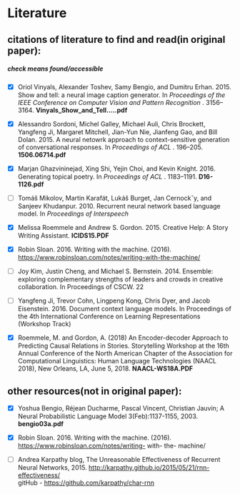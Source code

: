 # Literature 

## citations of literature to find and read(in original paper):

##### check means found/accessible

- [x] Oriol Vinyals, Alexander Toshev, Samy Bengio, and
Dumitru Erhan. 2015. Show and tell: a neural image
caption generator. In _Proceedings of the IEEE Conference
on Computer Vision and Pattern Recognition_ . 3156–3164.
**Vinyals_Show_and_Tell.....pdf**

- [x] Alessandro Sordoni, Michel Galley, Michael Auli, Chris
Brockett, Yangfeng Ji, Margaret Mitchell, Jian-Yun Nie,
Jianfeng Gao, and Bill Dolan. 2015. A neural netowrk
approach to context-sensitive generation of
conversational responses. In _Proceedings of ACL_ .
196–205. **1506.06714.pdf**

- [x] Marjan Ghazvininejad, Xing Shi, Yejin Choi, and Kevin
Knight. 2016. Generating topical poetry. In _Proceedings
of ACL_ . 1183–1191. **D16-1126.pdf**

- [ ] Tomáš Mikolov, Martin Karafát, Lukáš Burget, Jan
Cernockˇy, and Sanjeev Khudanpur. 2010. Recurrent
neural network based language model. In _Proceedings of
Interspeech_

- [x] Melissa Roemmele and Andrew S. Gordon. 2015.
Creative Help: A Story Writing Assistant. **ICIDS15.PDF**

- [x] Robin Sloan. 2016. Writing with the machine. (2016).
https://www.robinsloan.com/notes/writing-with-the-machine/

- [ ] Joy Kim, Justin Cheng, and Michael S. Bernstein. 2014. 
Ensemble: exploring complementary strengths of leaders and 
crowds in creative collaboration. In Proceedings of CSCW. 22

- [ ] Yangfeng Ji, Trevor Cohn, Lingpeng Kong, Chris Dyer, 
and Jacob Eisenstein. 2016. Document context language models. 
In Proceedings of the 4th International Conference on Learning 
Representations (Workshop Track)

- [x] Roemmele, M. and Gordon, A. (2018) An Encoder-decoder 
Approach to Predicting Causal Relations in Stories. Storytelling 
Workshop at the 16th Annual Conference of the North American Chapter 
of the Association for Computational Linguistics: Human Language 
Technologies (NAACL 2018), New Orleans, LA, June 5, 2018.
**NAACL-WS18A.PDF**


## other resources(not in original paper):

- [x] Yoshua Bengio, Réjean Ducharme, Pascal Vincent, Christian Jauvin;
A Neural Probabilistic Language Model
3(Feb):1137-1155, 2003. **bengio03a.pdf**

- [x] Robin Sloan. 2016. Writing with the machine. (2016).
https://www.robinsloan.com/notes/writing- with- the- machine/ 

- [ ] Andrea Karpathy blog, The Unreasonable Effectiveness of Recurrent Neural Networks, 2015.  http://karpathy.github.io/2015/05/21/rnn-effectiveness/  
gitHub - https://github.com/karpathy/char-rnn  
